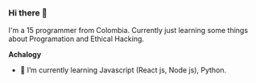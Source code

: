 ### Hi there 👋

I'm a 15 programmer from Colombia. Currently just learning some things about Programation and Ethical Hacking. 

**Achalogy** 

- 🌱 I’m currently learning Javascript (React js, Node js), Python.
